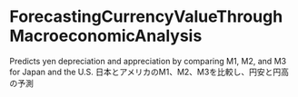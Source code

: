 # ForecastingCurrencyValueThroughMacroeconomicAnalysis

Predicts yen depreciation and appreciation by comparing M1, M2, and M3 for Japan and the U.S.
日本とアメリカのM1、M2、M3を比較し、円安と円高の予測
